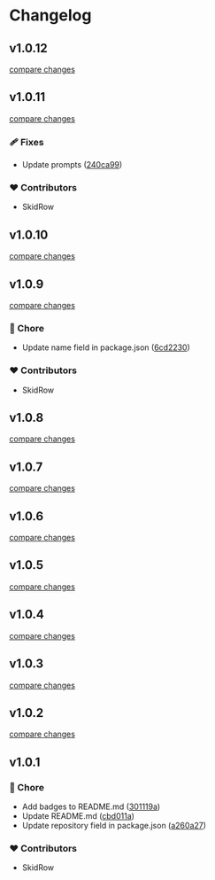 # Changelog


## v1.0.12

[compare changes](https://github.com/RolandoHidalgo/create-npm-lib/compare/v1.0.11...v1.0.12)

## v1.0.11

[compare changes](https://github.com/RolandoHidalgo/create-npm-lib/compare/v1.0.10...v1.0.11)

### 🩹 Fixes

- Update prompts ([240ca99](https://github.com/RolandoHidalgo/create-npm-lib/commit/240ca99))

### ❤️ Contributors

- SkidRow

## v1.0.10

[compare changes](https://github.com/RolandoHidalgo/create-npm-lib/compare/v1.0.9...v1.0.10)

## v1.0.9

[compare changes](https://github.com/RolandoHidalgo/create-npm-lib/compare/v1.0.8...v1.0.9)

### 🏡 Chore

- Update name field in package.json ([6cd2230](https://github.com/RolandoHidalgo/create-npm-lib/commit/6cd2230))

### ❤️ Contributors

- SkidRow

## v1.0.8

[compare changes](https://github.com/RolandoHidalgo/create-npm-lib/compare/v1.0.7...v1.0.8)

## v1.0.7

[compare changes](https://github.com/RolandoHidalgo/create-npm-lib/compare/v1.0.6...v1.0.7)

## v1.0.6

[compare changes](https://github.com/RolandoHidalgo/create-npm-lib/compare/v1.0.5...v1.0.6)

## v1.0.5

[compare changes](https://github.com/RolandoHidalgo/create-npm-lib/compare/v1.0.4...v1.0.5)

## v1.0.4

[compare changes](https://github.com/RolandoHidalgo/create-npm-lib/compare/v1.0.3...v1.0.4)

## v1.0.3

[compare changes](https://github.com/RolandoHidalgo/create-npm-lib/compare/v1.0.2...v1.0.3)

## v1.0.2

[compare changes](https://github.com/RolandoHidalgo/create-npm-lib/compare/v1.0.1...v1.0.2)

## v1.0.1


### 🏡 Chore

- Add badges to README.md ([301119a](https://github.com/RolandoHidalgo/create-npm-lib/commit/301119a))
- Update README.md ([cbd011a](https://github.com/RolandoHidalgo/create-npm-lib/commit/cbd011a))
- Update repository field in package.json ([a260a27](https://github.com/RolandoHidalgo/create-npm-lib/commit/a260a27))

### ❤️ Contributors

- SkidRow

